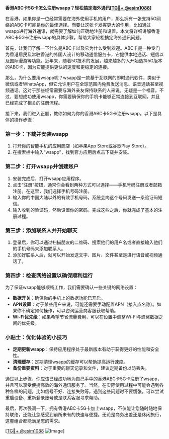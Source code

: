 **香港ABC卡5G卡怎么注册wsapp？轻松搞定海外通讯[[TG💪+ @esim1088](https://t.me/s/esim1088)]**

在香港，如果你是一位经常需要在海外使用手机的用户，那么拥有一张支持5G网络的ABC卡可能是你的最佳选择。而要让这张卡发挥更大的作用，比如通过wsapp进行海外通讯，就需要了解如何正确地注册和设置。本文将详细讲解香港ABC卡5G卡注册wsapp的具体步骤，帮助大家轻松搞定海外通讯问题。

首先，让我们了解一下什么是ABC卡以及它为什么受到欢迎。ABC卡是一种专门为香港居民及常驻香港的外国人设计的移动通信服务卡，它提供本地通话、短信以及国际漫游等功能。近年来，随着5G技术的发展，越来越多的人开始选择5G版本的ABC卡，因为它能提供更快的速度和更稳定的连接。

那么，为什么要用wsapp呢？wsapp是一款基于互联网的即时通讯软件，类似于微信或者WhatsApp，但它允许用户在全球范围内免费发送消息、语音通话甚至视频通话。这对于那些经常需要与海外亲友保持联系的人来说，无疑是一个福音。不过，要想成功使用wsapp，你需要确保你的手机卡能够正常连接到互联网，并且已经完成了相关的注册流程。

接下来，我们进入正题，教你如何为你的香港ABC卡5G卡注册wsapp。以下是具体的操作步骤：

### 第一步：下载并安装wsapp

1. 打开你的智能手机的应用商店（如苹果App Store或谷歌Play Store）。
2. 在搜索栏中输入“wsapp”，找到官方应用后点击下载并安装。

### 第二步：打开wsapp并创建账户

1. 安装完成后，打开wsapp应用程序。
2. 点击“注册”按钮，通常你会看到两种方式可以选择——手机号码注册或者邮箱注册。在这里，我们选择手机号码注册。
3. 输入你的中国大陆以外的有效手机号码，系统会向这个号码发送一条验证码短信。
4. 输入收到的验证码，然后设置你的密码。完成这些之后，你就完成了基本的注册过程。

### 第三步：添加联系人并开始聊天

1. 登录后，你可以通过扫描朋友的二维码、搜索他们的用户名或者直接输入他们的手机号码来添加联系人。
2. 添加好联系人后，就可以开始发送文字、图片、文件甚至是进行语音或视频通话了。

### 第四步：检查网络设置以确保顺利运行

为了保证wsapp能够顺畅工作，我们需要确认一些关键的网络设置：

- **数据开关**：确保你的手机上的数据功能已开启。
- **APN设置**：对于某些用户来说，可能还需要手动配置APN（接入点名称）。如果你不确定如何操作，可以咨询运营商客服获取帮助。
- **Wi-Fi优先级**：如果希望节省流量费用，可以在设置中调整Wi-Fi与蜂窝数据之间的优先级。

### 小贴士：优化体验的小技巧

- **定期更新wsapp**：保持应用程序处于最新版本有助于获得更好的性能和安全性。
- **清理缓存**：定期清理wsapp的缓存可以帮助提高运行速度。
- **备份重要资料**：对于重要的聊天记录和文件，建议定期备份以防丢失。

通过以上步骤，你应该已经成功地为自己手中的香港ABC卡5G卡注册了wsapp，并且可以享受便捷高效的海外通讯服务了。当然，在实际使用过程中可能会遇到各种各样的问题，比如信号不好、连接失败等。遇到这些问题时不要慌张，可以尝试重启设备、重新登录账号或是联系客服寻求帮助。

最后，再次强调一下，拥有香港ABC卡5G卡加上wsapp，不仅能让您随时随地保持联络，还能让您感受到前所未有的快速与便捷。无论是商务出差还是休闲旅行，这套组合都能满足您的需求。

[[TG💪+ @esim1088](https://t.me/s/esim1088) ![Image](https://i.postimg.cc/4NQfJmqS/Snipaste-2025-05-13-00-14-12.png)]